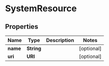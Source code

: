 

# SystemResource


## Properties

| Name | Type | Description | Notes |
|------------ | ------------- | ------------- | -------------|
|**name** | **String** |  |  [optional] |
|**uri** | **URI** |  |  [optional] |




